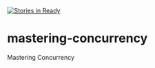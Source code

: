 [![Stories in Ready](https://badge.waffle.io/alexandregama/mastering-concurrency.png?label=ready&title=Ready)](https://waffle.io/alexandregama/mastering-concurrency)
# mastering-concurrency
Mastering Concurrency
